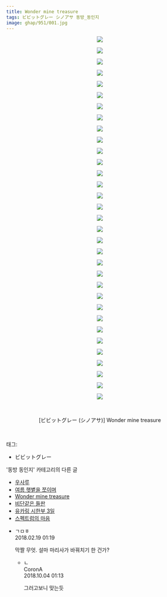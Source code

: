 ```yaml
---
title: Wonder mine treasure
tags: ビビットグレー シノアサ 동방_동인지
image: ghap/951/001.jpg
---
```

<div class="article">
<p style="text-align: center; clear: none; float: none;"><img src="{{ site.nasurl }}/ghap/951/001.jpg"/></p>
<p style="text-align: center; clear: none; float: none;"><img src="{{ site.nasurl }}/ghap/951/002.jpg"/></p>
<p style="text-align: center; clear: none; float: none;"><img src="{{ site.nasurl }}/ghap/951/003.jpg"/></p>
<p style="text-align: center; clear: none; float: none;"><img src="{{ site.nasurl }}/ghap/951/004.jpg"/></p>
<p style="text-align: center; clear: none; float: none;"><img src="{{ site.nasurl }}/ghap/951/005.jpg"/></p>
<p style="text-align: center; clear: none; float: none;"><img src="{{ site.nasurl }}/ghap/951/006.jpg"/></p>
<p style="text-align: center; clear: none; float: none;"><img src="{{ site.nasurl }}/ghap/951/007.jpg"/></p>
<p style="text-align: center; clear: none; float: none;"><img src="{{ site.nasurl }}/ghap/951/008.jpg"/></p>
<p style="text-align: center; clear: none; float: none;"><img src="{{ site.nasurl }}/ghap/951/009.jpg"/></p>
<p style="text-align: center; clear: none; float: none;"><img src="{{ site.nasurl }}/ghap/951/010.jpg"/></p>
<p style="text-align: center; clear: none; float: none;"><img src="{{ site.nasurl }}/ghap/951/011.jpg"/></p>
<p style="text-align: center; clear: none; float: none;"><img src="{{ site.nasurl }}/ghap/951/012.jpg"/></p>
<p style="text-align: center; clear: none; float: none;"><img src="{{ site.nasurl }}/ghap/951/013.jpg"/></p>
<p style="text-align: center; clear: none; float: none;"><img src="{{ site.nasurl }}/ghap/951/014.jpg"/></p>
<p style="text-align: center; clear: none; float: none;"><img src="{{ site.nasurl }}/ghap/951/015.jpg"/></p>
<p style="text-align: center; clear: none; float: none;"><img src="{{ site.nasurl }}/ghap/951/016.jpg"/></p>
<p style="text-align: center; clear: none; float: none;"><img src="{{ site.nasurl }}/ghap/951/017.jpg"/></p>
<p style="text-align: center; clear: none; float: none;"><img src="{{ site.nasurl }}/ghap/951/018.jpg"/></p>
<p style="text-align: center; clear: none; float: none;"><img src="{{ site.nasurl }}/ghap/951/019.jpg"/></p>
<p style="text-align: center; clear: none; float: none;"><img src="{{ site.nasurl }}/ghap/951/020.jpg"/></p>
<p style="text-align: center; clear: none; float: none;"><img src="{{ site.nasurl }}/ghap/951/021.jpg"/></p>
<p style="text-align: center; clear: none; float: none;"><img src="{{ site.nasurl }}/ghap/951/022.jpg"/></p>
<p style="text-align: center; clear: none; float: none;"><img src="{{ site.nasurl }}/ghap/951/023.jpg"/></p>
<p style="text-align: center; clear: none; float: none;"><img src="{{ site.nasurl }}/ghap/951/024.jpg"/></p>
<p style="text-align: center; clear: none; float: none;"><img src="{{ site.nasurl }}/ghap/951/025.jpg"/></p>
<p style="text-align: center; clear: none; float: none;"><img src="{{ site.nasurl }}/ghap/951/026.jpg"/></p>
<p style="text-align: center; clear: none; float: none;"><img src="{{ site.nasurl }}/ghap/951/027.jpg"/></p>
<p style="text-align: center; clear: none; float: none;"><img src="{{ site.nasurl }}/ghap/951/028.jpg"/></p>
<p style="text-align: center; clear: none; float: none;"><img src="{{ site.nasurl }}/ghap/951/029.jpg"/></p>
<p style="text-align: center; clear: none; float: none;"><img src="{{ site.nasurl }}/ghap/951/030.jpg"/></p>
<p style="text-align: center; clear: none; float: none;"><img src="{{ site.nasurl }}/ghap/951/031.jpg"/></p>
<p style="text-align: center; clear: none; float: none;"><img src="{{ site.nasurl }}/ghap/951/032.jpg"/></p>
<p style="text-align: center; clear: none; float: none;"><img src="{{ site.nasurl }}/ghap/951/033.jpg"/></p>
<p style="text-align: center; clear: none; float: none;"><br/></p>
<p style="text-align: center; clear: none; float: none;">[ビビットグレー (シノアサ)] Wonder mine treasure</p>
<p><br/></p>
</div><div class="tagTrail">
<p>태그: </p>
<ul>
<li>ビビットグレー</li>
</ul>
</div><div class="another">
<p>'동방 동인지' 카테고리의 다른 글</p>
<ul>
<li><a href="/2016-07-20-ghap_954">우사루</a></li>
<li><a href="/2016-07-20-ghap_953">여름 햇볕을 쪼이며</a></li>
<li><a href="/2016-07-20-ghap_951">Wonder mine treasure</a></li>
<li><a href="/2016-07-20-ghap_950">비단같은 들판</a></li>
<li><a href="/2016-07-20-ghap_949">유카링 시한부 3일</a></li>
<li><a href="/2016-07-20-ghap_948">스펙트럼의 마음</a></li>
</ul>
</div><div class="cb_module cb_fluid">
<div class="cb_wrt cb_profile">
<div class="comment">
<ul>
<li class="cb_thumb_off" id="comment15202336">
<div class="cb_comment_area">
<div class="cb_info_area">
<div class="cb_section">
<span class="cb_nick_name">ㄱㅁㅎ</span>
</div>
<div class="cb_section">
<span class="cb_date">2018.02.19 01:19 </span>
</div>
</div>
<div class="cb_dsc_comment">
<p class="cb_dsc">
											막짤 무엇. 설마 마리사가 바꿔치기 한 건가?
										</p>
</div>
<ul>
<li class="cb_thumb_off" id="comment15344614">
<span class="cb_bu_subnode">ㄴ</span>
<div class="cb_comment_area">
<div class="cb_info_area">
<div class="cb_section">
<span class="cb_nick_name">CoronA</span>
</div>
<div class="cb_section">
<span class="cb_date">2018.10.04 01:13 </span>
</div>
</div>
<div class="cb_dsc_comment">
<p class="cb_dsc">
																그러고보니 맞는듯
															</p>
</div>
</div>
</li>
</ul>
</div></li>
</ul>
</div>
</div><!-- commentList close -->
</div>